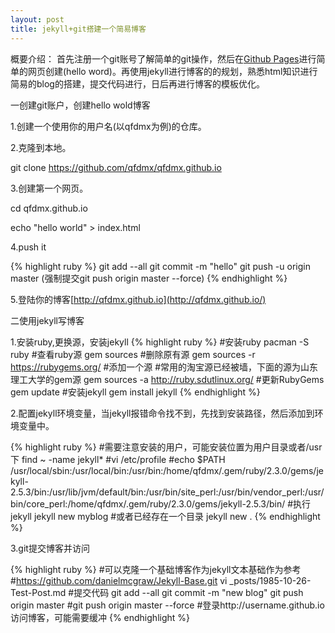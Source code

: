 ```yaml
---
layout: post
title: jekyll+git搭建一个简易博客
---
```


概要介绍：
  首先注册一个git账号了解简单的git操作，然后在[Github Pages](https://pages.github.com/)进行简单的网页创建\(hello word\)。再使用jekyll进行博客的的规划，熟悉html知识进行简易的blog的搭建，提交代码进行，日后再进行博客的模板优化。

一创建git账户，创建hello wold博客

1.创建一个使用你的用户名(以qfdmx为例)的仓库。

2.克隆到本地。

git clone https://github.com/qfdmx/qfdmx.github.io

3.创建第一个网页。

cd qfdmx.github.io

echo "hello world" > index.html

4.push it

{% highlight ruby %}
git add --all
git commit -m "hello"
git push -u origin master (强制提交git push origin master --force)
{% endhighlight %}

5.登陆你的博客[http://qfdmx.github.io](http://qfdmx.github.io/)

二使用jekyll写博客

1.安装ruby,更换源，安装jekyll
{% highlight ruby %}
#安装ruby
pacman -S ruby
#查看ruby源
gem sources
#删除原有源
gem sources -r https://rubygems.org/
#添加一个源
#常用的淘宝源已经被墙，下面的源为山东理工大学的gem源
gem sources -a http://ruby.sdutlinux.org/
#更新RubyGems
gem update
#安装jekyll
gem install jekyll
{% endhighlight %}

2.配置jekyll环境变量，当jekyll报错命令找不到，先找到安装路径，然后添加到环境变量中。

{% highlight ruby %}
#需要注意安装的用户，可能安装位置为用户目录或者/usr下
find ~ -name jekyll*
#vi /etc/profile
#echo $PATH
/usr/local/sbin:/usr/local/bin:/usr/bin:/home/qfdmx/.gem/ruby/2.3.0/gems/jekyll-2.5.3/bin:/usr/lib/jvm/default/bin:/usr/bin/site_perl:/usr/bin/vendor_perl:/usr/bin/core_perl:/home/qfdmx/.gem/ruby/2.3.0/gems/jekyll-2.5.3/bin/
#执行jekyll
jekyll new myblog
#或者已经存在一个目录
jekyll new .
{% endhighlight %}

3.git提交博客并访问

{% highlight ruby %}
#可以克隆一个基础博客作为jekyll文本基础作为参考
#https://github.com/danielmcgraw/Jekyll-Base.git
vi _posts/1985-10-26-Test-Post.md
#提交代码
git add --all
git commit -m "new blog"
git push origin master
#git push origin master --force
#登录http://username.github.io访问博客，可能需要缓冲
{% endhighlight %}

